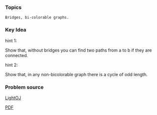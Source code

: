### Topics

    Bridges, bi-colorable graphs.

### Key Idea

hint 1:

Show that, without bridges you can find two paths from a to b if they are connected.

hint 2:

Show that, in any non-bicolorable graph there is a cycle of odd length.

### Problem source

[LightOJ](http://lightoj.com/volume_showproblem.php?problem=1300)

[PDF](http://lightoj.com/volume_showproblem.php?problem=1300&language=english&type=pdf)


